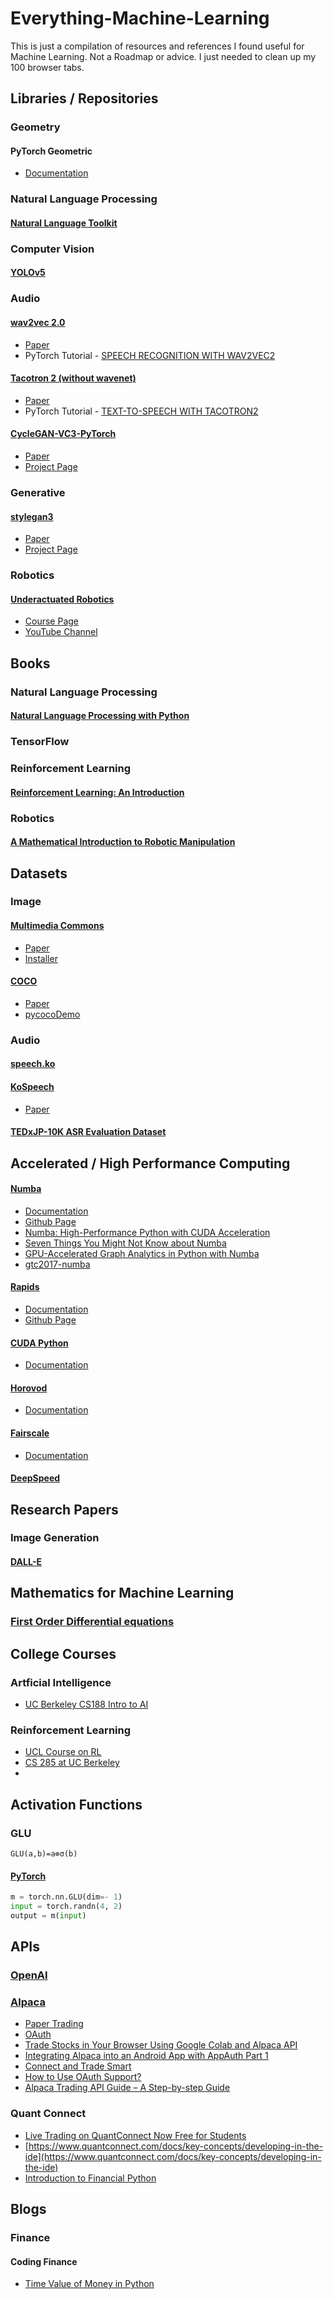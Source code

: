 # Everything-Machine-Learning
This is just a compilation of resources and references I found useful for Machine Learning. Not a Roadmap or advice. I just needed to clean up my 100 browser tabs.

## Libraries / Repositories

### Geometry

#### PyTorch Geometric
- [Documentation](https://pytorch-geometric.readthedocs.io/en/latest/index.html)

### Natural Language Processing

#### [Natural Language Toolkit](https://www.nltk.org/index.html#)

### Computer Vision

#### [YOLOv5](https://github.com/ultralytics/yolov5)

### Audio

#### [wav2vec 2.0](https://github.com/facebookresearch/fairseq)
- [Paper](https://arxiv.org/abs/2006.11477)
- PyTorch Tutorial - [SPEECH RECOGNITION WITH WAV2VEC2](https://pytorch.org/tutorials/intermediate/speech_recognition_pipeline_tutorial.html)

#### [Tacotron 2 (without wavenet)](https://github.com/NVIDIA/tacotron2)
- [Paper](https://arxiv.org/pdf/1712.05884.pdf)
- PyTorch Tutorial - [TEXT-TO-SPEECH WITH TACOTRON2](https://pytorch.org/audio/stable/tutorials/tacotron2_pipeline_tutorial.html#sphx-glr-tutorials-tacotron2-pipeline-tutorial-py)

#### [CycleGAN-VC3-PyTorch](https://github.com/jackaduma/CycleGAN-VC3)
- [Paper](https://arxiv.org/abs/2010.11672)
- [Project Page](http://www.kecl.ntt.co.jp/people/kaneko.takuhiro/projects/cyclegan-vc3/index.html)

### Generative

#### [stylegan3](https://github.com/NVlabs/stylegan3)
- [Paper](https://arxiv.org/abs/2106.12423)
- [Project Page](https://nvlabs.github.io/stylegan3/)

### Robotics

#### [Underactuated Robotics](http://underactuated.csail.mit.edu/index.html)
- [Course Page](http://underactuated.csail.mit.edu/Spring2021/resources.html#further_material)
- [YouTube Channel](https://www.youtube.com/channel/UChfUOAhz7ynELF-s_1LPpWg)

## Books

### Natural Language Processing

#### [Natural Language Processing with Python](https://www.nltk.org/book/)

### TensorFlow

####

### Reinforcement Learning

#### [Reinforcement Learning: An Introduction](http://www.incompleteideas.net/book/bookdraft2017nov5.pdf)

### Robotics

#### [A Mathematical Introduction to Robotic Manipulation](https://atc.home.ece.ust.hk/files/mls94-complete.pdf)


## Datasets

### Image

#### [Multimedia Commons](http://www.multimediacommons.org/) 
- [Paper](https://arxiv.org/abs/1503.01817)
- [Installer](https://pypi.org/project/yfcc100m/)

#### [COCO](https://cocodataset.org/#download)
- [Paper](https://arxiv.org/abs/1405.0312)
- [pycocoDemo](https://github.com/cocodataset/cocoapi/blob/master/PythonAPI/pycocoDemo.ipynb)

### Audio

#### [speech.ko](https://github.com/homink/speech.ko)

#### [KoSpeech](https://github.com/sooftware/kospeech)
- [Paper](https://www.sciencedirect.com/science/article/pii/S2665963821000026)

#### [TEDxJP-10K ASR Evaluation Dataset](https://github.com/laboroai/TEDxJP-10K)


## Accelerated / High Performance Computing

#### [Numba](https://numba.pydata.org/)
- [Documentation](https://numba.readthedocs.io/en/stable/index.html#)
- [Github Page](https://github.com/numba/numba/)
- [Numba: High-Performance Python with CUDA Acceleration](https://developer.nvidia.com/blog/numba-python-cuda-acceleration/)
- [Seven Things You Might Not Know about Numba](https://developer.nvidia.com/blog/seven-things-numba/)
- [GPU-Accelerated Graph Analytics in Python with Numba](https://developer.nvidia.com/blog/gpu-accelerated-graph-analytics-python-numba/)
- [gtc2017-numba](https://github.com/ContinuumIO/gtc2017-numba)

#### [Rapids](https://rapids.ai/)
- [Documentation](https://docs.rapids.ai/)
- [Github Page](https://github.com/rapidsai)

#### [CUDA Python](https://developer.nvidia.com/cuda-python#:~:text=CUDA%20Python%20provides%20uniform%20APIs%20and%20bindings%20for,from%20Preferred%20Networks%2C%20for%20GPU-accelerated%20computing%20with%20Python.)
- [Documentation](https://nvidia.github.io/cuda-python/overview.html)

#### [Horovod](https://github.com/horovod/horovod#install)
- [Documentation](https://horovod.readthedocs.io/en/stable/)

#### [Fairscale](https://github.com/facebookresearch/fairscale)
- [Documentation](https://fairscale.readthedocs.io/en/latest/)

#### [DeepSpeed](https://www.deepspeed.ai/)


## Research Papers

### Image Generation

#### [DALL-E](https://arxiv.org/abs/2102.12092)

## Mathematics for Machine Learning

### [First Order Differential equations](https://www.khanacademy.org/math/differential-equations/first-order-differential-equations)

## College Courses

### Artficial Intelligence
- [UC Berkeley CS188 Intro to AI](http://ai.berkeley.edu/reinforcement.html#Introduction)

### Reinforcement Learning
- [UCL Course on RL](https://www.davidsilver.uk/teaching/)
- [CS 285 at UC Berkeley](http://rail.eecs.berkeley.edu/deeprlcourse/)
- 

## Activation Functions

### GLU
```
GLU(a,b)=a⊗σ(b)
```
#### [PyTorch](https://pytorch.org/docs/stable/generated/torch.nn.GLU.html)
```python
m = torch.nn.GLU(dim=- 1)
input = torch.randn(4, 2)
output = m(input)
```

## APIs

### [OpenAI](https://openai.com/api/)

### [Alpaca](https://alpaca.markets/)
- [Paper Trading](https://alpaca.markets/docs/trading/paper-trading/)
- [OAuth](https://alpaca.markets/docs/oauth/)
- [Trade Stocks in Your Browser Using Google Colab and Alpaca API](https://alpaca.markets/learn/trade-with-google-colab/)
- [Integrating Alpaca into an Android App with AppAuth Part 1](https://alpaca.markets/learn/android-dashboard-01/)
- [Connect and Trade Smart](https://alpaca.markets/learn/marketplug-websockets/)
- [How to Use OAuth Support?](https://alpaca.markets/learn/oauth-guide/)
- [Alpaca Trading API Guide – A Step-by-step Guide](https://algotrading101.com/learn/alpaca-trading-api-guide/)

### Quant Connect
- [Live Trading on QuantConnect Now Free for Students](https://www.quantconnect.com/blog/quantconnect-live-trading-now-free-for-students/)
- [https://www.quantconnect.com/docs/key-concepts/developing-in-the-ide](https://www.quantconnect.com/docs/key-concepts/developing-in-the-ide)
- [Introduction to Financial Python](https://www.quantconnect.com/tutorials/tutorial-series/introduction-to-financial-python)

## Blogs

### Finance

#### Coding Finance
- [Time Value of Money in Python](https://www.codingfinance.com/post/2018-03-19-tvm_py/)

